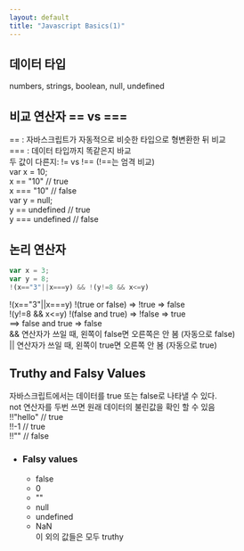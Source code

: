 ```yaml
---
layout: default
title: "Javascript Basics(1)"
---
```


## 데이터 타입  
numbers, strings, boolean, null, undefined  

## 비교 연산자 == vs ===  
== : 자바스크립트가 자동적으로 비슷한 타입으로 형변환한 뒤 비교  
=== : 데이터 타입까지 똑같은지 바교  
두 값이 다른지: != vs !== (!==는 엄격 비교)  
var x = 10;  
x == "10"	 // true  
x === "10"	 // false  
var y = null;  
y == undefined	 // true  
y === undefined	 // false  


## 논리 연산자  
```javascript
var x = 3;
var y = 8;
!(x=="3"||x===y) && !(y!=8 && x<=y)
```  
!(x=="3"||x===y)	!(true or false) => !true => false  
!(y!=8 && x<=y) 	!(false and true) => !false => true  
==> false and true => false  
&& 연산자가 쓰일 때, 왼쪽이 false면 오른쪽은 안 봄 (자동으로 false)  
|| 연산자가 쓰일 때, 왼쪽이 true면 오른쪽 안 봄 (자동으로 true)  


## Truthy and Falsy Values  
자바스크립트에서는 데이터를 true 또는 false로 나타낼 수 있다.  
not 연산자를 두번 쓰면 원래 데이터의 불린값을 확인 할 수 있음  
!!"hello"	 // true  
!!-1	 // true  
!!""	 // false  

* ### Falsy values  
	* false  
	* 0  
	* ""  
	* null  
	* undefined  
	* NaN  
이 외의 값들은 모두 truthy  
